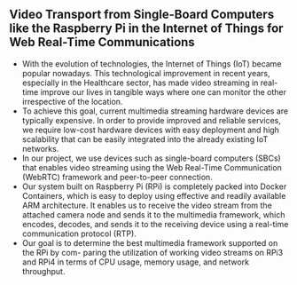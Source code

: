 ## Video Transport from Single-Board Computers like the Raspberry Pi in the Internet of Things for Web Real-Time Communications
* With the evolution of technologies, the Internet of Things (IoT) became popular nowadays. This technological improvement in recent years, especially in the Healthcare sector, has made video streaming in real-time improve our lives in tangible ways where one can monitor the other irrespective of the location. 
* To achieve this goal, current multimedia streaming hardware devices are typically expensive. In order to provide improved and reliable services, we require low-cost hardware devices with easy deployment and high scalability that can be easily integrated into the already existing IoT networks. 
* In our project, we use devices such as single-board computers (SBCs) that enables video streaming using the Web Real-Time Communication (WebRTC) framework and peer-to-peer connection.
* Our system built on Raspberry Pi (RPi) is completely packed into Docker Containers, which is easy to deploy using effective and readily available ARM architecture. It enables us to receive the video stream from the attached camera node and sends it to the multimedia framework, which encodes, decodes, and sends it to the receiving device using a real-time communication protocol (RTP).
* Our goal is to determine the best multimedia framework supported on the RPi by com- paring the utilization of working video streams on RPi3 and RPi4 in terms of CPU usage, memory usage, and network throughput.
